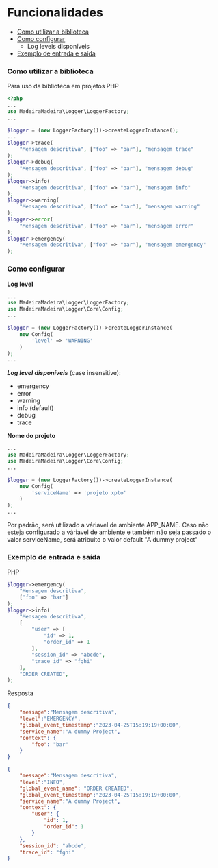# Funcionalidades

- [Como utilizar a biblioteca](#como-utilizar-a-biblioteca)
- [Como configurar](#como-configurar)
    - Log leveis disponíveis
- [Exemplo de entrada e saída](#exemplo-de-entrada-e-saída)

### Como utilizar a biblioteca

Para uso da biblioteca em projetos PHP

```php
<?php
...
use MadeiraMadeira\Logger\LoggerFactory;
...

$logger = (new LoggerFactory())->createLoggerInstance();
...
$logger->trace(
    "Mensagem descritiva", ["foo" => "bar"], "mensagem trace"
);
$logger->debug(
    "Mensagem descritiva", ["foo" => "bar"], "mensagem debug"
);
$logger->info(
    "Mensagem descritiva", ["foo" => "bar"], "mensagem info"
);
$logger->warning(
    "Mensagem descritiva", ["foo" => "bar"], "mensagem warning"
);
$logger->error(
    "Mensagem descritiva", ["foo" => "bar"], "mensagem error"
);
$logger->emergency(
    "Mensagem descritiva", ["foo" => "bar"], "mensagem emergency"
);
```


### Como configurar

**Log level**

```php
...
use MadeiraMadeira\Logger\LoggerFactory;
use MadeiraMadeira\Logger\Core\Config;
...

$logger = (new LoggerFactory())->createLoggerInstance(
    new Config(
        'level' => 'WARNING'
    )
);
...
```

***Log level disponíveis*** (case insensitive):
- emergency
- error
- warning
- info (default)
- debug
- trace

**Nome do projeto**
```php
...
use MadeiraMadeira\Logger\LoggerFactory;
use MadeiraMadeira\Logger\Core\Config;
...

$logger = (new LoggerFactory())->createLoggerInstance(
    new Config(
        'serviceName' => 'projeto xpto'
    )
);
...
```
Por padrão, será utilizado a váriavel de ambiente APP_NAME. Caso não esteja configurado a váriavel de ambiente e também não seja passado o valor serviceName, será atribuito o valor default "A dummy project"


### Exemplo de entrada e saída

PHP
```php
$logger->emergency(
    "Mensagem descritiva", 
    ["foo" => "bar"]
);
$logger->info(
    "Mensagem descritiva",
    [
        "user" => [
            "id" => 1,
            "order_id" => 1
        ],
        "session_id" => "abcde",
        "trace_id" => "fghi"
    ],
    "ORDER CREATED",
);
```
Resposta
```json
{
    "message":"Mensagem descritiva",
    "level":"EMERGENCY",
    "global_event_timestamp":"2023-04-25T15:19:19+00:00",
    "service_name":"A dummy Project",
    "context": {
        "foo": "bar"
    }
}

{
    "message":"Mensagem descritiva",
    "level":"INFO",
    "global_event_name": "ORDER CREATED",
    "global_event_timestamp":"2023-04-25T15:19:19+00:00",
    "service_name":"A dummy Project",
    "context": {
        "user": {
            "id": 1,
            "order_id": 1
        }
    },
    "session_id": "abcde",
    "trace_id": "fghi"
}
```

